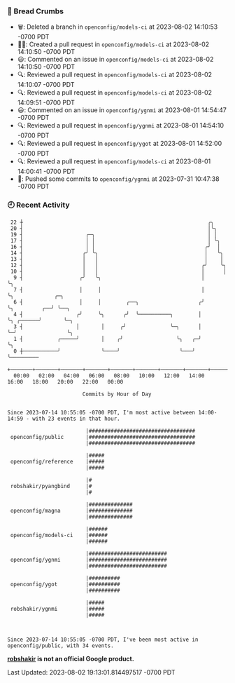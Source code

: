 ### 🍞 Bread Crumbs

 * 🗑: Deleted a branch in `openconfig/models-ci` at 2023-08-02 14:10:53 -0700 PDT
 * ✍🏼: Created a pull request in `openconfig/models-ci` at 2023-08-02 14:10:50 -0700 PDT
 * 😃: Commented on an issue in `openconfig/models-ci` at 2023-08-02 14:10:50 -0700 PDT
 * 🔍: Reviewed a pull request in  `openconfig/models-ci` at 2023-08-02 14:10:07 -0700 PDT
 * 🔍: Reviewed a pull request in  `openconfig/models-ci` at 2023-08-02 14:09:51 -0700 PDT
 * 😃: Commented on an issue in `openconfig/ygnmi` at 2023-08-01 14:54:47 -0700 PDT
 * 🔍: Reviewed a pull request in  `openconfig/ygnmi` at 2023-08-01 14:54:10 -0700 PDT
 * 🔍: Reviewed a pull request in  `openconfig/ygot` at 2023-08-01 14:52:00 -0700 PDT
 * 🔍: Reviewed a pull request in  `openconfig/models-ci` at 2023-08-01 14:00:41 -0700 PDT
 * 🚢: Pushed some commits to `openconfig/ygnmi` at 2023-07-31 10:47:38 -0700 PDT

### 🕘 Recent Activity
```
 22 ┼                                                           ╭╮
 20 ┤                                                           │╰╮
 19 ┤                    ╭─╮                                    │ │
 17 ┤                    │ │                                    │ ╰╮
 16 ┤                    │ │                                   ╭╯  │
 14 ┤                   ╭╯ ╰╮                                  │   ╰╮
 13 ┤                   │   │                                  │    │
 12 ┤                   │   │                                 ╭╯    ╰╮
 10 ┤                   │   │                                 │      │
  9 ┤                  ╭╯   ╰╮                                │      ╰╮
  7 ┤                  │     │                                │       ╰╮             ╭─╮
  6 ┤                  │     │        ╭──╮                   ╭╯        ╰╮         ╭──╯ ╰──╮
  4 ┤                 ╭╯     ╰╮      ╭╯  ╰──────────╮        │          ╰╮ ╭──────╯       ╰─╮
  3 ┤                 │       │     ╭╯              ╰─╮      │           ╰─╯                ╰╮
  1 ┤           ╭─────╯       │    ╭╯                 ╰╮   ╭─╯                               ╰╮
  0 ┼───────────╯             ╰────╯                   ╰───╯                                  ╰─────────
    +───────+───────+───────+───────+───────+───────+───────+───────+───────+───────+───────+───────+────
  00:00   02:00   04:00   06:00   08:00   10:00   12:00   14:00   16:00   18:00   20:00   22:00   00:00   

						Commits by Hour of Day


Since 2023-07-14 10:55:05 -0700 PDT, I'm most active between 14:00-14:59 - with 23 events in that hour.

```



```
                         |##################################
 openconfig/public       |##################################
                         |##################################

                         |#####
 openconfig/reference    |#####
                         |#####

                         |#
 robshakir/pyangbind     |#
                         |#

                         |##############
 openconfig/magna        |##############
                         |##############

                         |######
 openconfig/models-ci    |######
                         |######

                         |#########################
 openconfig/ygnmi        |#########################
                         |#########################

                         |##########
 openconfig/ygot         |##########
                         |##########

                         |#####
 robshakir/ygnmi         |#####
                         |#####



Since 2023-07-14 10:55:05 -0700 PDT, I've been most active in openconfig/public, with 34 events.

```
**[robshakir](mailto:robjs@google.com) is not an official Google product.**  


Last Updated: 2023-08-02 19:13:01.814497517 -0700 PDT
